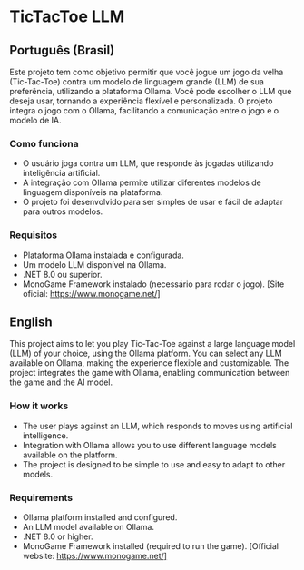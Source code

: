 # TicTacToe LLM

## Português (Brasil)

Este projeto tem como objetivo permitir que você jogue um jogo da velha (Tic-Tac-Toe) contra um modelo de linguagem grande (LLM) de sua preferência, utilizando a plataforma Ollama. Você pode escolher o LLM que deseja usar, tornando a experiência flexível e personalizada. O projeto integra o jogo com o Ollama, facilitando a comunicação entre o jogo e o modelo de IA.

### Como funciona
- O usuário joga contra um LLM, que responde às jogadas utilizando inteligência artificial.
- A integração com Ollama permite utilizar diferentes modelos de linguagem disponíveis na plataforma.
- O projeto foi desenvolvido para ser simples de usar e fácil de adaptar para outros modelos.

### Requisitos
- Plataforma Ollama instalada e configurada.
- Um modelo LLM disponível na Ollama.
- .NET 8.0 ou superior.
- MonoGame Framework instalado (necessário para rodar o jogo). [Site oficial: https://www.monogame.net/]

## English

This project aims to let you play Tic-Tac-Toe against a large language model (LLM) of your choice, using the Ollama platform. You can select any LLM available on Ollama, making the experience flexible and customizable. The project integrates the game with Ollama, enabling communication between the game and the AI model.

### How it works
- The user plays against an LLM, which responds to moves using artificial intelligence.
- Integration with Ollama allows you to use different language models available on the platform.
- The project is designed to be simple to use and easy to adapt to other models.

### Requirements
- Ollama platform installed and configured.
- An LLM model available on Ollama.
- .NET 8.0 or higher.
- MonoGame Framework installed (required to run the game). [Official website: https://www.monogame.net/]